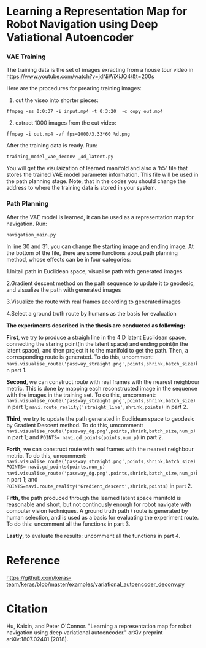 # Learning a Representation Map for Robot Navigation using Deep Vatiational Autoencoder

### VAE Training 


The training data is the set of images exracting from a house tour video in https://www.youtube.com/watch?v=jdNiWiXiJQ4\&t=200s

Here are the procedures for prearing training images:

1. cut the viseo into shorter pieces:
```
ffmpeg -ss 0:0:37 -i input.mp4 -t 0:3:20  -c copy out.mp4 
```

2. extract 1000 images from the cut video:
  ```
  ffmpeg -i out.mp4 -vf fps=1000/3.33*60 %d.png
  ```

After the training data is ready. Run:
```
training_model_vae_deconv _4d_latent.py
```
You will get the visulaization of learned manifold and also a 'h5' file that stores the trained VAE model parameter information. This file will be used in the path planning stage. Note, that in the codes you should change the address to where the training data is stored in your system. 


### Path Planning

After the VAE model is learned, it can be used as a representation map for navigation.
Run:
```
navigation_main.py
```
In line 30 and 31, you can change the starting image and ending image. At the bottom of the file, there are some functions about path planning method, whose effects can be in four categories:

1.Initail path in Euclidean space, visualise path with generated images

2.Gradient descent method on the path sequence to update it to geodesic, and visualize the path with generated images 

3.Visualize the route with real frames according to generated images

4.Select a ground truth route by humans as the basis for evaluation

**The experiments described in the thesis are conducted as following:**

**First**, we try to produce a straigh line in the 4 D latent Euclidean space, connecting the staring point(in the latent space) and ending point(in the latent space), and then project it to the manifold to get the path. Then, a corresponding route is generated. To do this, uncomment: ```navi.visualise_route('passway_straight.png',points,shrink,batch_size)```in part 1.

**Second**, we can construct route with real frames with the nearest neighbour metric. This is done by mapping each reconstructed image in the sequence with the images in the training set. To do this, umcomment: 
```navi.visualise_route('passway_straight.png',points,shrink,batch_size)``` in part 1;
```navi.route_reality('straight_line',shrink,points)``` in part 2.

**Third**, we try to update the path generated in Euclidean space to geodesic by Gradient Descent method. To do this, umcomment: 
```navi.visualise_route('passway_dg.png',points,shrink,batch_size,num_p)``` in part 1; and ```POINTS= navi.gd_points(points,num_p)``` in part 2.


**Forth**, we can construct route with real frames with the nearest neighbour metric. To do this, umcomment: 
```navi.visualise_route('passway_straight.png',points,shrink,batch_size)```
```POINTS= navi.gd_points(points,num_p)``` 
```navi.visualise_route('passway_dg.png',points,shrink,batch_size,num_p)```in part 1;
and ```POINTS=navi.route_reality('Gredient_descent',shrink,points)``` in part 2.


**Fifth**, the path produced through the learned latent space manifold is reasonable and short, but not continously enough for robot navigate with computer vision techniques. A ground truth path / route is generated by human selection, and is used as a basis for evaluating the experiment route.
To do this: uncomment all the functions in part 3. 

**Lastly**, to evaluate the results: uncomment all the functions in part 4.




# Reference
https://github.com/keras-team/keras/blob/master/examples/variational_autoencoder_deconv.py

# Citation
Hu, Kaixin, and Peter O'Connor. "Learning a representation map for robot navigation using deep variational autoencoder." arXiv preprint arXiv:1807.02401 (2018).


